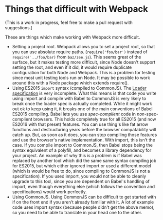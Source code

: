 # Things that difficult with Webpack

(This is a work in progress, feel free to make a pull request with suggestions.)

These are things which make working with Webpack more difficult.

- Setting a project root. Webpack allows you to set a project root, so that you can use absolute require paths. (`require('foo/bar')` instead of `require('../foo/bar)` from `baz/zee.js`). This seems great of the surface, but it makes testing more difficult, since Node doesn't support setting the root, and even if it did, it would require duplicate configuration for both Node and Webpack. This is a problem for testing since most unit testing tools run on Node. It may be possible to work around this with a Node package which extends require().
- Using ES2015 `import` syntax (compiled to CommonJS). The [Loader specification](https://github.com/whatwg/loader) is very incomplete. What this means is that code you write using import and compile with Babel to CommonJS is very likely to break once the loader spec is actually completed. While it might work out ok to keep using it, it breaks one of the main conventions of Babel ES2015 compiling. Babel lets you use *spec-complient* code in *non*-spec-complient browsers. This holds completely true for all ES2015 (and now ES2016 with that preset) features. You can use thing's like fat arrow functions and destructuring years before the browser compatability will catch up. But, as soon as it does, you can stop compiling those features and use the browser's native implementation. With import, this isn't the case. If you compile import to CommonJS, then Babel stops being the syntax equivalent of a polyfill, and becomes a library dependency for your project. An example of why this is a problem is if Babel was replaced by another tool which did the same same syntax compiling job for ES2015, but which either ignored import or used a different model (which is would be free to do, since compiling to CommonJS is not a specification). If you used import, you would not be able to cleanly upgrade to this tool, since you are dependent on Babel's handling of import, even though everything else (which follows the convention and specifications) would work perfectly.
- Using CommonJS. Using CommonJS can be difficult to get started with if on the front end if you aren't already familiar with it. A lot of example code uses import syntax (because people didn't get the above memo), so you need to be able to translate in your head one to the other.
